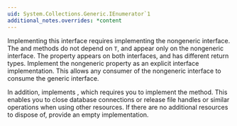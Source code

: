 ```yaml
---
uid: System.Collections.Generic.IEnumerator`1
additional_notes.overrides: *content
---
```


<p>Implementing this interface requires implementing the nongeneric <xref href="System.Collections.IEnumerator"></xref> interface. The <xref href="System.Collections.IEnumerator.MoveNext"></xref> and <xref href="System.Collections.IEnumerator.Reset"></xref> methods do not depend on <code>T</code>, and appear only on the nongeneric interface. The <xref href="System.Collections.Generic.IEnumerator`1.Current"></xref> property appears on both interfaces, and has different return types. Implement the nongeneric <xref href="System.Collections.IEnumerator.Current"></xref> property as an explicit interface implementation. This allows any consumer of the nongeneric interface to consume the generic interface.  
  
 In addition, <xref href="System.Collections.Generic.IEnumerator`1"></xref> implements <xref href="System.IDisposable"></xref>, which requires you to implement the <xref href="System.IDisposable.Dispose"></xref> method. This enables you to close database connections or release file handles or similar operations when using other resources. If there are no additional resources to dispose of, provide an empty <xref href="System.IDisposable.Dispose"></xref> implementation.</p>


